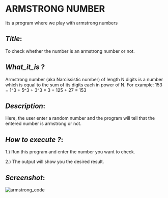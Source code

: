 
# ARMSTRONG NUMBER
Its a program where we play with armstrong numbers

## _Title_:
  To check whether the number is an armstrong number or not.
 
## _What_it_is_ ?
Armstrong number (aka Narcissistic number) of length N digits is a number which is equal to the sum of its digits each in power of N.
For example: 153 = 1^3 + 5^3 + 3^3 = 3 + 125 + 27 = 153

## _Description_:
  Here, the user enter a random number and the program will tell that the entered number is armstrong or not. 
  
## _How to execute ?_:
1.) Run this program and enter the number you want to check.

2.) The output will show you the desired result.

## _Screenshot_:      
![armstrong_code](https://user-images.githubusercontent.com/83975944/122682448-33e39680-d1ae-11eb-969f-ba2b13b31e1d.png)



